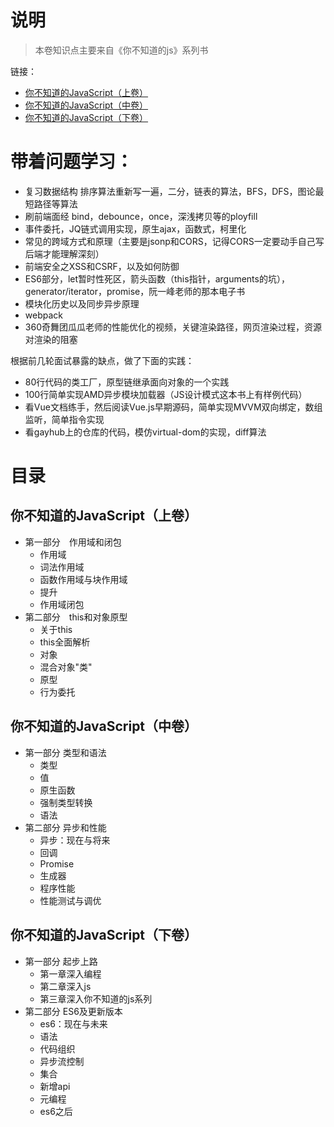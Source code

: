 # 说明
> 本卷知识点主要来自《你不知道的js》系列书

链接：
+ [你不知道的JavaScript（上卷）](http://www.ituring.com.cn/book/1488)
+ [你不知道的JavaScript（中卷）](http://www.ituring.com.cn/book/1563)
+ [你不知道的JavaScript（下卷）](http://www.ituring.com.cn/book/1666)

# 带着问题学习：

+ 复习数据结构 排序算法重新写一遍，二分，链表的算法，BFS，DFS，图论最短路径等算法
+ 刷前端面经 bind，debounce，once，深浅拷贝等的ployfill
+ 事件委托，JQ链式调用实现，原生ajax，函数式，柯里化
+ 常见的跨域方式和原理（主要是jsonp和CORS，记得CORS一定要动手自己写后端才能理解深刻）
+ 前端安全之XSS和CSRF，以及如何防御
+ ES6部分，let暂时性死区，箭头函数（this指针，arguments的坑），generator/iterator，promise，阮一峰老师的那本电子书
+ 模块化历史以及同步异步原理
+ webpack 
+ 360奇舞团瓜瓜老师的性能优化的视频，关键渲染路径，网页渲染过程，资源对渲染的阻塞


根据前几轮面试暴露的缺点，做了下面的实践：
+ 80行代码的类工厂，原型链继承面向对象的一个实践
+ 100行简单实现AMD异步模块加载器（JS设计模式这本书上有样例代码）
+ 看Vue文档练手，然后阅读Vue.js早期源码，简单实现MVVM双向绑定，数组监听，简单指令实现
+ 看gayhub上的仓库的代码，模仿virtual-dom的实现，diff算法


# 目录

## 你不知道的JavaScript（上卷） 
+ 第一部分　作用域和闭包
    + 作用域
    + 词法作用域
    + 函数作用域与块作用域
    + 提升
    + 作用域闭包
+ 第二部分　this和对象原型
    + 关于this
    + this全面解析
    + 对象
    + 混合对象"类"
    + 原型
    + 行为委托

## 你不知道的JavaScript（中卷）
+ 第一部分 类型和语法
    + 类型
    + 值
    + 原生函数
    + 强制类型转换
    + 语法
+ 第二部分 异步和性能
    + 异步：现在与将来
    + 回调
    + Promise
    + 生成器
    + 程序性能
    + 性能测试与调优

## 你不知道的JavaScript（下卷）
+ 第一部分 起步上路
    + 第一章深入编程
    + 第二章深入js
    + 第三章深入你不知道的js系列
+ 第二部分 ES6及更新版本
    + es6：现在与未来
    + 语法
    + 代码组织
    + 异步流控制
    + 集合
    + 新增api
    + 元编程
    + es6之后